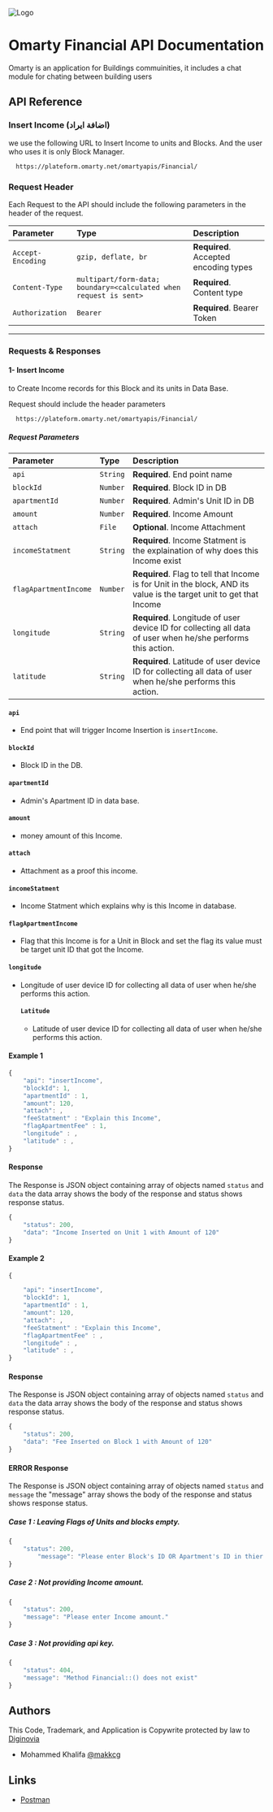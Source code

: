![Logo](https://omarty.net/wp-content/uploads/2023/03/cropped-omarty_logo_80h.png)


# Omarty Financial API Documentation

Omarty is an application for Buildings commuinities, it includes a chat module for chating between building users




## API Reference
### **Insert Income (اضافة ايراد)**
we use the following URL to Insert Income to units and Blocks. And the user who uses it is only Block Manager.
```http
  https://plateform.omarty.net/omartyapis/Financial/
```

### **Request Header**
Each Request to the API should include the following parameters in the header of the request.

| Parameter | Type     | Description                |
| :-------- | :------- | :------------------------- |
| `Accept-Encoding` | `gzip, deflate, br` | **Required**. Accepted encoding types |
| `Content-Type` | `multipart/form-data; boundary=<calculated when request is sent>` | **Required**. Content type|
| `Authorization` | `Bearer` | **Required**. Bearer Token|

------------------------------
### **Requests & Responses**

#### **1- Insert Income**
to Create Income records for this Block and its units in Data Base.

Request should include the header parameters
```http
  https://plateform.omarty.net/omartyapis/Financial/
```
##### **Request Parameters**

| Parameter | Type     | Description                       |
| :-------- | :------- | :-------------------------------- |
| `api` | `String` | **Required**. End point name|
| `blockId` | `Number` | **Required**. Block ID in DB|
| `apartmentId` | `Number` | **Required**. Admin's Unit ID in DB|
| `amount` | `Number` | **Required**. Income Amount|
| `attach` | `File` | **Optional**. Income Attachment|
| `incomeStatment` | `String` | **Required**. Income Statment is the explaination of why does this Income exist|
| `flagApartmentIncome` | `Number` | **Required**. Flag to tell that Income is for Unit in the block, AND its value is the target unit to get that Income|
| `longitude` | `String` | **Required**. Longitude of user device ID for collecting all data of user when he/she performs this action.|
| `latitude` | `String` | **Required**. Latitude of user device ID for collecting all data of user when he/she performs this action.|


#### `api`

- End point that will trigger Income Insertion is `insertIncome`.

#### `blockId`

- Block ID in the DB.

#### `apartmentId`

- Admin's Apartment ID in data base.

#### `amount`

- money amount of this Income.

#### `attach`

- Attachment as a proof this income.

#### `incomeStatment`

- Income Statment which explains why is this Income in database.

#### `flagApartmentIncome`

- Flag that this Income is for a Unit in Block and set the flag its value must be target unit ID that got the Income.

#### `longitude`

- Longitude of user device ID for collecting all data of user when he/she performs this action.

  #### `Latitude`

  - Latitude of user device ID for collecting all data of user when he/she performs this action.


#### Example 1

```javascript
{
	"api": "insertIncome",
	"blockId": 1,
	"apartmentId" : 1,
	"amount": 120,
	"attach": ,
	"feeStatment" : "Explain this Income",
	"flagApartmentFee" : 1,
  	"longitude" : ,
	"latitude" : ,
}
```

#### Response
The Response is JSON object containing array of objects named `status` and `data` the data array shows the body of the response and status shows response status.
```javascript
{
    "status": 200,
    "data": "Income Inserted on Unit 1 with Amount of 120"
}
```

#### Example 2

```javascript
{

	"api": "insertIncome",
	"blockId": 1,
	"apartmentId" : 1,
	"amount": 120,
	"attach": ,
	"feeStatment" : "Explain this Income",
	"flagApartmentFee" : ,
  	"longitude" : ,
	"latitude" : ,
}
```

#### Response
The Response is JSON object containing array of objects named `status` and `data` the data array shows the body of the response and status shows response status.
```javascript
{
    "status": 200,
    "data": "Fee Inserted on Block 1 with Amount of 120"
}
```

#### ERROR Response
The Response is JSON object containing array of objects named `status` and `message` the "message" array shows the body of the response and status shows response status.

##### Case 1 : Leaving Flags of Units and blocks empty.
```javascript
{
	"status": 200,
    	"message": "Please enter Block's ID OR Apartment's ID in thier keys."
}
```

##### Case 2 : Not providing Income amount.
```javascript
{
    "status": 200,
    "message": "Please enter Income amount."
}
```

##### Case 3 : Not providing api key.
```javascript
{
    "status": 404,
    "message": "Method Financial::() does not exist"
}
```

## Authors

This Code, Trademark, and Application is Copywrite protected by law to [Diginovia](https://diginovia.com/)
- Mohammed Khalifa [@makkcg](https://github.com/makkcg)

## Links

- [Postman](https://omarty.postman.co/workspace/Omarty-Workspace-VPS~7efc4af7-9f9e-48ce-a5b5-d127cfd455b1/overview)

